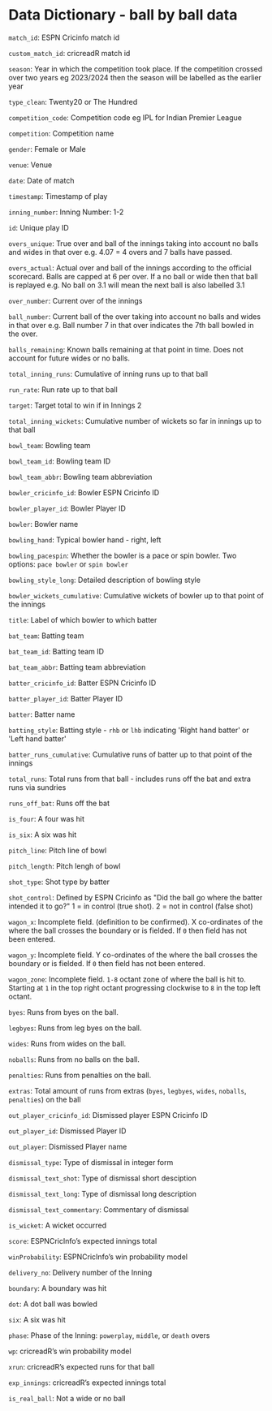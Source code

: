 # Data Dictionary - ball by ball data

`match_id`: ESPN Cricinfo match id

`custom_match_id`: cricreadR match id

`season`: Year in which the competition took place. If the competition crossed over two years eg 2023/2024 then the season will be labelled as the earlier year 

`type_clean`: Twenty20 or The Hundred

`competition_code`: Competition code eg IPL for Indian Premier League

`competition`: Competition name

`gender`: Female or Male

`venue`: Venue

`date`: Date of match

`timestamp`: Timestamp of play

`inning_number`: Inning Number: 1-2

`id`: Unique play ID

`overs_unique`: True over and ball of the innings taking into account no balls and wides in that over e.g. 4.07 = 4 overs and 7 balls have passed.

`overs_actual`: Actual over and ball of the innings according to the official scorecard. Balls are capped at 6 per over. If a no ball or wide then that ball is replayed e.g. No ball on 3.1 will mean the next ball is also labelled 3.1

`over_number`: Current over of the innings

`ball_number`: Current ball of the over taking into account no balls and wides in that over e.g. Ball number 7 in that over indicates the 7th ball bowled in the over.

`balls_remaining`: Known balls remaining at that point in time. Does not account for future wides or no balls.

`total_inning_runs`: Cumulative of inning runs up to that ball

`run_rate`: Run rate up to that ball

`target`: Target total to win if in Innings 2

`total_inning_wickets`: Cumulative number of wickets so far in innings up to that ball

`bowl_team`: Bowling team

`bowl_team_id`: Bowling team ID

`bowl_team_abbr`: Bowling team abbreviation 

`bowler_cricinfo_id`: Bowler ESPN Cricinfo ID

`bowler_player_id`: Bowler Player ID

`bowler`: Bowler name

`bowling_hand`: Typical bowler hand - right, left

`bowling_pacespin`: Whether the bowler is a pace or spin bowler. Two options: `pace bowler` or `spin bowler`

`bowling_style_long`: Detailed description of bowling style

`bowler_wickets_cumulative`: Cumulative wickets of bowler up to that point of the innings

`title`: Label of which bowler to which batter

`bat_team`: Batting team

`bat_team_id`: Batting team ID

`bat_team_abbr`: Batting team abbreviation

`batter_cricinfo_id`: Batter ESPN Cricinfo ID

`batter_player_id`: Batter Player ID

`batter`: Batter name

`batting_style`: Batting style - `rhb` or `lhb` indicating 'Right hand batter' or 'Left hand batter'

`batter_runs_cumulative`: Cumulative runs of batter up to that point of the innings

`total_runs`: Total runs from that ball - includes runs off the bat and extra runs via sundries

`runs_off_bat`: Runs off the bat

`is_four`: A four was hit

`is_six`: A six was hit

`pitch_line`: Pitch line of bowl

`pitch_length`: Pitch lengh of bowl

`shot_type`: Shot type by batter

`shot_control`: Defined by ESPN Cricinfo as "Did the ball go where the batter intended it to go?" 1 = in control (true shot). 2 = not in control (false shot)

`wagon_x`: Incomplete field. (definition to be confirmed). X co-ordinates of the where the ball crosses the boundary or is fielded. If `0` then field has not been entered.

`wagon_y`: Incomplete field. Y co-ordinates of the where the ball crosses the boundary or is fielded. If `0` then field has not been entered.

`wagon_zone`: Incomplete field. `1-8` octant zone of where the ball is hit to. Starting at `1` in the top right octant progressing clockwise to `8` in the top left octant.

`byes`: Runs from byes on the ball.

`legbyes`: Runs from leg byes on the ball.

`wides`: Runs from wides on the ball.

`noballs`: Runs from no balls on the ball.

`penalties`: Runs from penalties on the ball.

`extras`: Total amount of runs from extras (`byes`, `legbyes`, `wides`, `noballs`, `penalties`) on the ball

`out_player_cricinfo_id`: Dismissed player ESPN Cricinfo ID 

`out_player_id`: Dismissed Player ID

`out_player`: Dismissed Player name

`dismissal_type`: Type of dismissal in integer form

`dismissal_text_shot`: Type of dismissal short desciption

`dismissal_text_long`: Type of dismissal long description

`dismissal_text_commentary`: Commentary of dismissal

`is_wicket`: A wicket occurred

`score`: ESPNCricInfo’s expected innings total

`winProbability`: ESPNCricInfo’s win probability model

`delivery_no`: Delivery number of the Inning

`boundary`: A boundary was hit

`dot`: A dot ball was bowled

`six`: A six was hit

`phase`: Phase of the Inning: `powerplay`, `middle`, or `death` overs

`wp`: cricreadR’s win probability model

`xrun`: cricreadR’s expected runs for that ball

`exp_innings`: cricreadR’s expected innings total

`is_real_ball`: Not a wide or no ball
